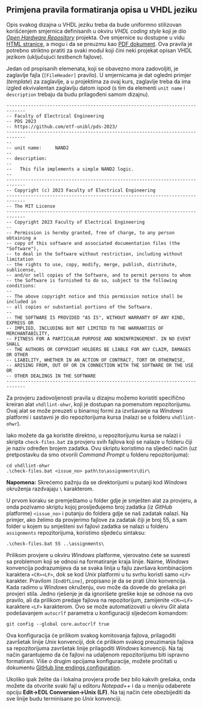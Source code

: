 ## Primjena pravila formatiranja opisa u VHDL jeziku

Opis svakog dizajna u VHDL jeziku treba da bude uniformno stilizovan korišćenjem smjernica definisanih u okviru *VHDL coding style* koji je dio [*Open Hardware Repository*](https://gitlab.com/ohwr/project/vhdl-style/-/wikis/home) projekta. Ove smjernice su dostupne u vidu [HTML stranice](https://gitlab.com/ohwr/project/vhdl-style/blob/master/doc/vhdl-coding-style.adoc), a mogu i da se preuzmu kao [PDF dokument](https://gitlab.com/ohwr/project/vhdl-style/-/wikis/uploads/823c24f03c53997f62dad2ed1dbe78ea/vhdl-coding-style.pdf). Ova pravila je potrebno striktno pratiti za svaki modul koji čini neki projekat opisan VHDL jezikom (uključujući *testbench* fajlove).

Jedan od propisanih elemenata, koji se obavezno mora zadovoljiti, je zaglavlje fajla (`[FileHeader]` pravilo). U smjernicama je dat ogledni primjer (*template*) za zaglavlje, a u projektima za ovaj kurs, zaglavlje treba da ima izgled ekvivalentan zaglavlju datom ispod (s tim da elementi `unit name` i `description` trebaju da budu prilagođeni samom dizajnu).

```
-----------------------------------------------------------------------------
-- Faculty of Electrical Engineering
-- PDS 2023
-- https://github.com/etf-unibl/pds-2023/
-----------------------------------------------------------------------------
--
-- unit name:     NAND2
--
-- description:
--
--   This file implements a simple NAND2 logic.
--
-----------------------------------------------------------------------------
-- Copyright (c) 2023 Faculty of Electrical Engineering
-----------------------------------------------------------------------------
-- The MIT License
-----------------------------------------------------------------------------
-- Copyright 2023 Faculty of Electrical Engineering
--
-- Permission is hereby granted, free of charge, to any person obtaining a
-- copy of this software and associated documentation files (the "Software"),
-- to deal in the Software without restriction, including without limitation
-- the rights to use, copy, modify, merge, publish, distribute, sublicense,
-- and/or sell copies of the Software, and to permit persons to whom
-- the Software is furnished to do so, subject to the following conditions:
--
-- The above copyright notice and this permission notice shall be included in
-- all copies or substantial portions of the Software.
--
-- THE SOFTWARE IS PROVIDED "AS IS", WITHOUT WARRANTY OF ANY KIND, EXPRESS OR
-- IMPLIED, INCLUDING BUT NOT LIMITED TO THE WARRANTIES OF MERCHANTABILITY,
-- FITNESS FOR A PARTICULAR PURPOSE AND NONINFRINGEMENT. IN NO EVENT SHALL
-- THE AUTHORS OR COPYRIGHT HOLDERS BE LIABLE FOR ANY CLAIM, DAMAGES OR OTHER
-- LIABILITY, WHETHER IN AN ACTION OF CONTRACT, TORT OR OTHERWISE,
-- ARISING FROM, OUT OF OR IN CONNECTION WITH THE SOFTWARE OR THE USE OR
-- OTHER DEALINGS IN THE SOFTWARE
-----------------------------------------------------------------------------
```

Za provjeru zadovoljenosti pravila u dizajnu možemo koristiti specifično kreiran alat `vhdllint-ohwr`, koji je dostupan na pomenutom repozitorijumu. Ovaj alat se može preuzeti u binarnoj formi za izvršavanje na *Windows* platformi i sastavni je dio repozitorijuma kursa (nalazi se u folderu `vhdllint-ohwr`).

Iako možete da ga koristite direktno, u repozitorijumu kursa se nalazi i skripta `check-files.bat` za provjeru svih fajlova koji se nalaze u folderu čiji je naziv određen brojem zadatka. Ovu skriptu koristimo na sljedeći način (uz pretpostavku da smo otvorili *Command Prompt* u folderu repozitorijuma):

```
cd vhdllint-ohwr
.\check-files.bat <issue_no> path\to\assignments\dir\
```

**Napomena:** Skrećemo pažnju da se direktorijumi u putanji kod *Windows* okruženja razdvajaju `\` karakterom.

U prvom koraku se premještamo u folder gdje je smješten alat za provjeru, a onda pozivamo skriptu kojoj prosljeđujemo broj zadatka (iz *GitHub* platforme) `<issue_no>` i putanju do foldera gdje se naš zadatak nalazi. Na primjer, ako želimo da provjerimo fajlove za zadatak čiji je broj 55, a sam folder u kojem su smješteni svi fajlovi zadatka se nalazi u folderu `assignments` repozitorijuma, koristimo sljedeću sintaksu:

```
.\check-files.bat 55 ..\assignments\
```

Prilikom provjere u okviru *Windows* platforme, vjerovatno ćete se susresti sa problemom koji se odnosi na formatiranje kraja linije. Naime, *Windows* konvencija podrazumijeva da se svaka linija u fajlu završava kombinacijom karaktera `<CR><LF>`, dok se kod *Unix* platformi u tu svrhu koristi samo `<LF>` karakter. Pravilom `[EndOfLine]`, propisano je da se prati *Unix* konvencija. Kada radimo u *Windows* okruženju, ovo može da dovede do grešaka pri provjeri stila. Jedno rješenje je da ignorišete greške koje se odnose na ovo pravilo, ali da prilikom predaje fajlova na repozitorijum, zamijenite `<CR><LF>` karaktere `<LF>` karakterom. Ovo se može automatizovati u okviru *Git* alata podešavanjem `autocrlf` parametra u konfiguraciji sljedećom komandom:

```
git config --global core.autocrlf true
```

Ova konfiguracija će prilikom svakog komitovanja fajlova, prilagoditi završetak linije *Unix* konvenciji, dok će prilikom svakog preuzimanja fajlova sa repozitorijuma završetak linije prilagoditi *Windows* konvenciji. Na taj način garantujemo da će fajlovi na udaljenom repozitorijumu biti ispravno formatirani. Više o drugim opcijama konfiguracije, možete pročitati u dokumentu [GitHub line endings configuration](https://docs.github.com/en/get-started/getting-started-with-git/configuring-git-to-handle-line-endings).

Ukoliko ipak želite da i lokalna provjera prođe bez bilo kakvih grešaka, onda možete da otvorite svaki fajl u editoru *Notepad++* i da u meniju odaberete opciju **Edit&rarr;EOL Conversion&rarr;Unix (LF)**. Na taj način ćete obezbijediti da sve linije budu terminisane po *Unix* konvenciji.
